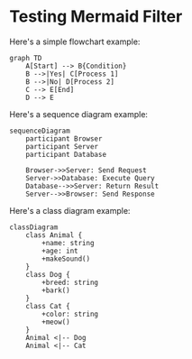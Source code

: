 # Testing Mermaid Filter

Here's a simple flowchart example:

```mermaid
graph TD
    A[Start] --> B{Condition}
    B -->|Yes| C[Process 1]
    B -->|No| D[Process 2]
    C --> E[End]
    D --> E
```

Here's a sequence diagram example:

```mermaid
sequenceDiagram
    participant Browser
    participant Server
    participant Database

    Browser->>Server: Send Request
    Server->>Database: Execute Query
    Database-->>Server: Return Result
    Server-->>Browser: Send Response
```

Here's a class diagram example:

```mermaid
classDiagram
    class Animal {
        +name: string
        +age: int
        +makeSound()
    }
    class Dog {
        +breed: string
        +bark()
    }
    class Cat {
        +color: string
        +meow()
    }
    Animal <|-- Dog
    Animal <|-- Cat
```
